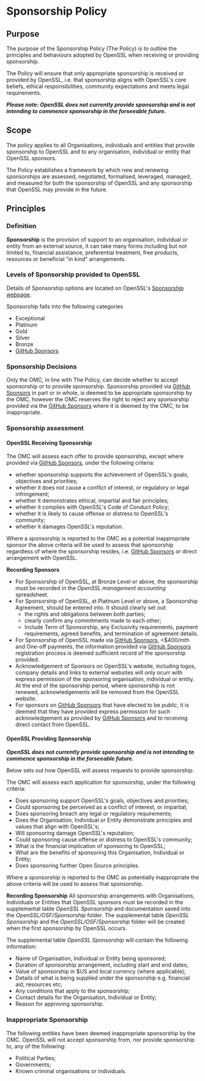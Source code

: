 # Sponsorship Policy

## Purpose

The purpose of the Sponsorship Policy (The Policy) is to outline the principles
 and behaviours adopted by OpenSSL when receiving or providing sponsorship.  

The Policy will ensure that only appropriate sponsorship is received or 
provided by OpenSSL, i.e. that sponsorship aligns with OpenSSL's core beliefs, 
ethical responsibilities, community expectations and meets legal requirements.

_**Please note: OpenSSL does not currently provide sponsorship and is not 
intending to commence sponsorship in the forseeable future.**_


## Scope

The policy applies to all Organisations, individuals and entities that provide 
sponsorship to OpenSSL and to any organisation, individual or entity that 
OpenSSL sponsors.

The Policy establishes a framework by which new and renewing sponsorships are 
assessed, negotiated, formalised, leveraged, managed, and measured for both the
 sponsorship of OpenSSL and any sponsorship that OpenSSL may provide in the 
future.  


## Principles

### Definition

**Sponsorship** is the provision of support to an organisation, individual or 
entity from an external source, it can take many forms including but not 
limited to, financial assistance, preferential treatment, free products, 
resources or beneficial "in kind" arrangements.


### Levels of Sponsorship provided to OpenSSL
Details of Sponsorship options are located on OpenSSL's [Sponsorship webpage].

Sponsorship falls into the following categories

* Exceptional
* Platinum
* Gold
* Silver
* Bronze
* [GitHub Sponsors]



### Sponsorship Decisions

Only the OMC, in line with The Policy, can decide whether to accept sponsorship
 or to provide sponsorship.
Sponsorship provided via [GitHub Sponsors] in part or in whole, is deemed to be
 appropriate sponsorship by the OMC, however the OMC reserves the right to 
reject any sponsorship provided via the [GitHub Sponsors] where it is deemed by
 the OMC, to be inappropriate.


### Sponsorship assessment

#### OpenSSL Receiving Sponsorship

The OMC will assess each offer to provide sponsorship, except where provided 
via [GitHub Sponsors], under the following criteria:
* whether sponsorship supports the achievement of OpenSSL's goals, objectives 
and priorities;
* whether it does not cause a conflict of interest, or regulatory or legal 
infringement;
* whether it demonstrates ethical, impartial and fair principles;
* whether it complies with OpenSSL's Code of Conduct Policy;
* whether it is likely to cause offense or distress to OpenSSL's community;
* whether it damages OpenSSL's reputation.

Where a sponsorship is reported to the OMC as a potential inappropriate sponsor
 the above criteria will be used to assess that sponsorship regardless of where
 the sponsorship resides, i.e. [GitHub Sponsors] or direct arrangement with 
OpenSSL.


**Recording Sponsors**
* For Sponsorship of OpenSSL, at Bronze Level or above, the sponsorship must 
be recorded in the *OpenSSL management accounting* spreadsheet.
* For Sponsorship of OpenSSL, at Platinum Level or above, a Sponsorship 
Agreement, should be entered into.  It should clearly set out:
   * the rights and obligations between both parties;
   * clearly confirm any commitments made to each other;
   * Include Term of Sponsorship, any Exclusivity requirements, payment 
requirements, agreed benefits, and termination of agreement details.
* For Sponsorship of OpenSSL made via [GitHub Sponsors], <$400/mth and One-off 
payments,  the information provided via [GitHub Sponsors] registration process 
is deemed sufficient record of the sponsorship provided.
* Acknowledgement of Sponsors on OpenSSL's website, including logos, company 
details and links to external websites will only ocurr with express permission 
of the sponsoring organisation, individual or entity.  At the end of the 
sponsorship period, where sponsorship is not renewed, acknowledgements will be 
removed from the OpenSSL website.
* For sponsors on [GitHub Sponsors] that have elected to be _public_, it is 
deemed that they have provided express permission for such acknowledgement as 
provided by [GitHub Sponsors] and to receiving direct contact from OpenSSL.



#### OpenSSL Providing Sponsorship

_**OpenSSL does not currently provide sponsorship and is not intending to 
commence sponsorship in the forseeable future.**_

Below sets out how OpenSSL will assess requests to provide sponsorship.

The OMC will assess each application for sponsorship, under the following 
criteria:
* Does sponsoring support OpenSSL's goals, objectives and priorities;
* Could sponsoring be perceived as a conflict of interest, or impartial;
* Does sponsoring breach any legal or regulatory requirements;
* Does the Organisation, Individual or Entity demonstrate principles and 
values that align with OpenSSL's;
* Will sponsoring damage OpenSSL's reputation;
* Could sponsoring cause offense or distress to OpenSSL's community;
* What is the financial implication of sponsoring to OpenSSL;
* What are the benefits of sponsoring this Organisation, Individual or Entity;
* Does sponsoring further Open Source principles.

Where a sponsorship is reported to the OMC as potentially inappropriate the 
above criteria will be used to assess that sponsorship.

**Recording Sponsorship**
All sponsorship arrangements with Organisations, Individuals or Entities that 
OpenSSL sponsors must be recorded in the supplemental table _OpenSSL 
Sponsorship_ and documentation saved into the _OpenSSL/OSF/Sponsorship_ folder.
The supplemental table _OpenSSL Sponsorship_ and the _OpenSSL/OSF/Sponsorship_ 
folder will be created when the first sponsorship by OpenSSL occurs.

The supplemental table _OpenSSL Sponsorship_ will contain the following information:
* Name of Organisation, Individual or Entity being sponsored;
* Duration of sponsorship arrangement, including start and end dates;
* Value of sponsorship in $US and local currency (where applicable);
* Details of what is being supplied under the sponsorship e.g. financial aid, 
resources etc;
* Any conditions that apply to the sponsorship;
* Contact details for the Organisation, Individual or Entity;
* Reason for approving sponsorship.



### Inappropriate Sponsorship

The following entities have been deemed inappropriate sponsorship by the OMC.
OpenSSL will not accept sponsorship from, nor provide sponsorship to, any of 
the following:
* Political Parties;
* Governments;
* Known criminal organisations or individuals.



[GitHub Sponsors]: https://github.com/sponsors/openssl
[Sponsorship webpage]: https://www.openssl.org/support/donations.html